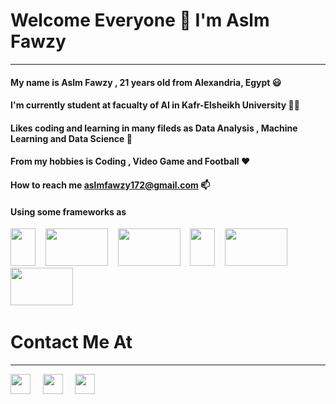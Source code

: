 # Welcome Everyone 👋 I'm Aslm Fawzy
---

#### My name is Aslm Fawzy , 21 years old from Alexandria, Egypt   **😃**
 
#### I'm currently student at facualty of AI in Kafr-Elsheikh University **👨‍💼**
 
#### Likes coding and learning in many fileds as Data Analysis , Machine Learning and Data Science **🥰**

#### From my hobbies is Coding , Video Game and Football **❤️**


####  How to reach me **aslmfawzy172@gmail.com** 📫


#### Using some frameworks as 

<a href="https://www.python.org/"><img height="60" width="40" src="https://upload.wikimedia.org/wikipedia/commons/thumb/c/c3/Python-logo-notext.svg/640px-Python-logo-notext.svg.png" /></a>&nbsp;&nbsp;&nbsp;&nbsp;<a href="https://numpy.org/"><img height="60" width="100" src="https://wikiimg.tojsiabtv.com/wikipedia/commons/thumb/3/31/NumPy_logo_2020.svg/1200px-NumPy_logo_2020.svg.png" /></a>&nbsp;&nbsp;&nbsp;&nbsp;<a href="https://pandas.pydata.org//"><img height="60" width="100" src="https://upload.wikimedia.org/wikipedia/commons/thumb/e/ed/Pandas_logo.svg/1200px-Pandas_logo.svg.png" /></a>&nbsp;&nbsp;&nbsp;&nbsp;<a href="https://opencv.org/"><img height="60" width="40" src="https://upload.wikimedia.org/wikipedia/commons/thumb/3/32/OpenCV_Logo_with_text_svg_version.svg/1200px-OpenCV_Logo_with_text_svg_version.svg.png" /></a>&nbsp;&nbsp;&nbsp;&nbsp;<a href="https://seaborn.pydata.org/"><img height="60" width="100" src="https://seaborn.pydata.org/_static/logo-wide-lightbg.svg" /></a>&nbsp;&nbsp;&nbsp;&nbsp;<a href="https://matplotlib.org/3.4.1/index.html/"><img height="60" width="100" src="https://www.janmeppe.com/assets/2019-12-24-matplotlib/matplotlib.jpg" /></a>&nbsp;&nbsp;&nbsp;&nbsp;


# Contact Me At
---

<a href="https://www.linkedin.com/in/aslm-fawzy-3b808b1b7/"><img height="32" width="32" src="https://upload.wikimedia.org/wikipedia/commons/thumb/c/ca/LinkedIn_logo_initials.png/600px-LinkedIn_logo_initials.png" /></a>&nbsp;&nbsp;&nbsp;&nbsp;
<a href="aslmfawzy172@gmail.com
"><img height="32" width="32" src="https://upload.wikimedia.org/wikipedia/commons/thumb/7/7e/Gmail_icon_%282020%29.svg/1024px-Gmail_icon_%282020%29.svg.png" /></a>&nbsp;&nbsp;&nbsp;&nbsp;
<a href="https://www.facebook.com/aslm.fawzy/"><img height="32" width="32" src="https://brandlogos.net/wp-content/uploads/2021/04/facebook-icon.png" /></a>&nbsp;&nbsp;&nbsp;&nbsp;
